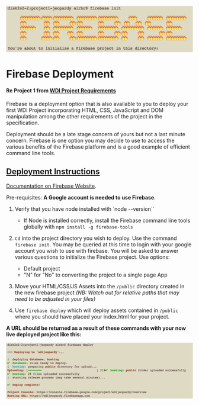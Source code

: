 ![](images/firebasescr.png)

# Firebase Deployment

#### Re Project 1 from [WDI Project Requirements](https://github.com/ATL-WDI-Curriculum/projects/blob/master/project1.md) 


Firebase is a deployment option that is also available to you to deploy your first WDI Project incorporating HTML, CSS, JavaScript and DOM manipulation among the other requirements of the project in the specification.

Deployment should be a late stage concern of yours but not a last minute concern. Firebase is one option you may decide to use to access the various benefits of the Firebase platform and is a good example of efficient command line tools.  

## [Deployment Instructions](https://firebase.google.com/docs/hosting/deploying)

[Documentation on Firebase Website](https://firebase.google.com/docs/hosting/deploying).

Pre-requisites: **A Google account is needed to use Firebase**.

1. Verify that you have node installed with `node --version``
	* If Node is installed correctly, install the Firebase command line tools globally with `npm install -g firebase-tools`

2. `Cd` into the project directory you wish to deploy. Use the command `firebase init`. You may be queried at this time to login with your google account you wish to use with firebase. You will be asked to answer various questions to initialize the Firebase project. Use options:
	* Default project
	* "N" for "No" to converting the project to a single page App

3. Move your HTML/CSS/JS Assets into the `/public` directory created in the new firebase project *(NB: Watch out for relative paths that may need to be adjusted in your files)*
	
3. Use `firebase deploy` which will deploy assets contained in `/public` where you should have placed your index.html for your project.

**A URL should be returned as a result of these commands with your now live deployed project like this:**

![](images/firebaseresult.png)

